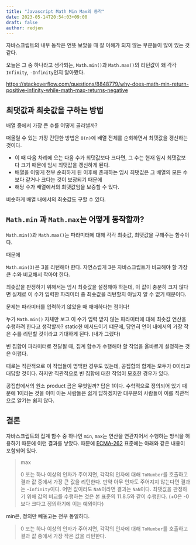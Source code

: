 ```yaml
---
title: "Javascript Math Min Max의 동작"
date: 2023-05-14T20:54:03+09:00
draft: false
author: redjen
---
```


자바스크립트의 내부 동작은 언뜻 보았을 때 잘 이해가 되지 않는 부분들이 많이 있는 것 같다.

오늘은 그 중 하나라고 생각되는, `Math.min()`과 `Math.max()`의 리턴값이 왜 각각 `Infinity`, `-Infinity`인지 알아봤다.

https://stackoverflow.com/questions/8848779/why-does-math-min-return-positive-infinity-while-math-max-returns-negative

## 최댓값과 최솟값을 구하는 방법

배열 중에서 가장 큰 수를 어떻게 골라낼까?

떠올릴 수 있는 가장 간단한 방법은 `O(n)`에 배열 전체를 순회하면서 최댓값을 갱신하는 것이다.
- 이 때 다음 차례에 오는 다음 수가 최댓값보다 크다면, 그 수는 현재 임시 최댓값보다 크기 때문에 임시 최댓값을 갱신하게 된다.
- 배열을 이렇게 전부 순회하게 된 이후에 존재하는 임시 최댓값은 그 배열의 모든 수보다 같거나 크다는 것이 보장되기 때문에
- 해당 수가 배열에서의 최댓값임을 보증할 수 있다.

비슷하게 배열 내에서의 최솟값도 구할 수 있다.

## `Math.min` 과 `Math.max`는 어떻게 동작할까?

`Math.min()`과 `Math.max()`는 파라미터에 대해 각각 최솟값, 최댓값을 구해주는 함수이다.

때문에

`Math.min(3)`은 3을 리턴해야 한다. 자연스럽게 3은 자바스크립트가 비교해야 할 가장 큰 수와 비교해서 작아야 한다. 

최솟값을 판정하기 위해서는 임시 최솟값을 설정해야 하는데, 이 값이 충분히 크지 않다면 실제로 이 수가 입력한 파리미터 중 최솟값을 리턴할지 아닐지 알 수 없기 때문이다.

문제는 파라미터를 입력하기 않았을 때 애매하다는 점이다!

누가 `Math.min()` 자체만 보고 이 수가 입력 받지 않는 파라미터에 대해 최솟값 연산을 수행하려 한다고 생각할까?
static한 메서드이기 떄문에, 당연히 언어 내에서의 가장 작은 수를 리턴할 것이라고 기대하게 된다. (내가 그랬다)

빈 집합이 파라미터로 전달될 때, 집계 함수가 수행해야 할 작업을 올바르게 설정하는 것은 어렵다.

때로는 직관적으로 이 작업들이 명백한 경우도 있는데, 공집합의 합계는 모두가 0이라고 대답할 것이다.
하지만 직관적으로 빈 집합에 대한 작업이 모호한 경우가 있다.

공집합에서의 원소 product 곱은 무엇일까? 답은 1이다. 수학적으로 정의되어 있기 때문에 1이라는 것을 이미 아는 사람들은 쉽게 답하겠지만 대부분의 사람들이 이를 직관적으로 알기는 쉽지 않다.

## 결론

자바스크립트의 집계 함수 중 하나인 `min`, `max`는 연산을 연관지어서 수행하는 방식을 허용하기 때문에 이런 결과를 낳았다.
때문에 [ECMA-262](https://www.ecma-international.org/publications-and-standards/standards/ecma-262/) 표준에는 아래와 같은 내용이 포함되어 있다.

> max
>
> 0 또는 하나 이상의 인자가 주어지면, 각각의 인자에 대해 `ToNumber`를 호출하고 결과 값 중에서 가장 큰 값을 리턴한다.
> 만약 아무 인자도 주어지지 않는다면 결과는 -`Infinity`이다.
> 어떤 값이라도 `NaN`이라면 결과는 `NaN`이다.
> 최댓값을 판정하기 위해 값의 비교를 수행하는 것은 본 표준의 11.8.5와 같이 수행한다. (+0은 -0보다 크다고 정의하기에 이는 예외이다)

min은, 정의만 빼놓고는 전부 동일하다.
> 0 또는 하나 이상의 인자가 주어지면, 각각의 인자에 대해 `ToNumber`를 호출하고 결과 값 중에서 가장 작은 값을 리턴한다.

